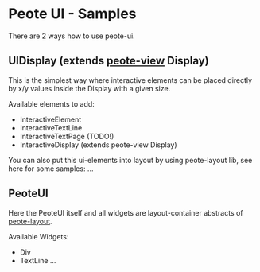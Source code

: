 # Peote UI - Samples

There are 2 ways how to use peote-ui.


## UIDisplay (extends [peote-view](https://github.com/maitag/peote-view) Display)

This is the simplest way where interactive elements can be placed 
directly by x/y values inside the Display with a given size.

Available elements to add:
- InteractiveElement
- InteractiveTextLine<FontStyle>
- InteractiveTextPage<FontStyle> (TODO!)
- InteractiveDisplay (extends peote-view Display)

You can also put this ui-elements into layout by using peote-layout lib,
see here for some samples: ...


## PeoteUI 

Here the PeoteUI itself and all widgets are layout-container abstracts of [peote-layout](https://github.com/maitag/peote-layout).

Available Widgets:
- Div
- TextLine
...